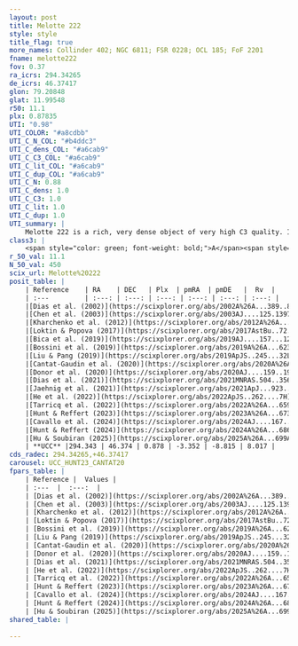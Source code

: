 ```yaml
---
layout: post
title: Melotte 222
style: style
title_flag: true
more_names: Collinder 402; NGC 6811; FSR 0228; OCL 185; FoF 2201
fname: melotte222
fov: 0.37
ra_icrs: 294.34265
de_icrs: 46.37417
glon: 79.20848
glat: 11.99548
r50: 11.1
plx: 0.87835
UTI: "0.98"
UTI_COLOR: "#a8cdbb"
UTI_C_N_COL: "#b4ddc3"
UTI_C_dens_COL: "#a6cab9"
UTI_C_C3_COL: "#a6cab9"
UTI_C_lit_COL: "#a6cab9"
UTI_C_dup_COL: "#a6cab9"
UTI_C_N: 0.88
UTI_C_dens: 1.0
UTI_C_C3: 1.0
UTI_C_lit: 1.0
UTI_C_dup: 1.0
UTI_summary: |
    Melotte 222 is a rich, very dense object of very high C3 quality. It is very well-studied in the literature.
class3: |
    <span style="color: green; font-weight: bold;">A</span><span style="color: green; font-weight: bold;">A</span>
r_50_val: 11.1
N_50_val: 450
scix_url: Melotte%20222
posit_table: |
    | Reference    | RA    | DEC   | Plx  | pmRA  | pmDE   |  Rv  |
    | :---         | :---: | :---: | :---: | :---: | :---: | :---: |
    |[Dias et al. (2002)](https://scixplorer.org/abs/2002A%26A...389..871D) | 294.321 | 46.388 | -- | -4.47 | -7.63 | 6.68 |
    |[Chen et al. (2003)](https://scixplorer.org/abs/2003AJ....125.1397C) | 294.462 | 46.547 | -- | -3.58 | -8.19 | 7.1 |
    |[Kharchenko et al. (2012)](https://scixplorer.org/abs/2012A%26A...543A.156K) | 294.342 | 46.395 | -- | -5.68 | -6.7 | -- |
    |[Loktin & Popova (2017)](https://scixplorer.org/abs/2017AstBu..72..257L) | 294.315 | 46.388 | -- | -4.774 | -5.118 | 6.0 |
    |[Bica et al. (2019)](https://scixplorer.org/abs/2019AJ....157...12B) | 294.552 | 46.559 | -- | -- | -- | -- |
    |[Bossini et al. (2019)](https://scixplorer.org/abs/2019A%26A...623A.108B) | 294.34 | 46.378 | -- | -- | -- | -- |
    |[Liu & Pang (2019)](https://scixplorer.org/abs/2019ApJS..245...32L) | 294.334 | 46.371 | 0.881 | -3.376 | -8.78 | -- |
    |[Cantat-Gaudin et al. (2020)](https://scixplorer.org/abs/2020A%26A...640A...1C) | 294.34 | 46.378 | 0.87 | -3.399 | -8.812 | -- |
    |[Donor et al. (2020)](https://scixplorer.org/abs/2020AJ....159..199D) | 294.342 | 46.395 | -- | -3.44 | -8.73 | 8.0 |
    |[Dias et al. (2021)](https://scixplorer.org/abs/2021MNRAS.504..356D) | 294.349 | 46.373 | 0.872 | -3.397 | -8.799 | 7.862 |
    |[Jaehnig et al. (2021)](https://scixplorer.org/abs/2021ApJ...923..129J) | 294.337 | 46.385 | 0.901 | -3.386 | -8.806 | -- |
    |[He et al. (2022)](https://scixplorer.org/abs/2022ApJS..262....7H) | 294.338 | 46.371 | 0.88 | -3.352 | -8.81 | -- |
    |[Tarricq et al. (2022)](https://scixplorer.org/abs/2022A%26A...659A..59T) | 294.342 | 46.352 | 0.882 | -3.351 | -8.823 | -- |
    |[Hunt & Reffert (2023)](https://scixplorer.org/abs/2023A%26A...673A.114H) | 294.344 | 46.364 | 0.879 | -3.355 | -8.8 | 7.54 |
    |[Cavallo et al. (2024)](https://scixplorer.org/abs/2024AJ....167...12C) | 294.338 | 46.367 | 0.879 | -- | -- | -- |
    |[Hunt & Reffert (2024)](https://scixplorer.org/abs/2024A%26A...686A..42H) | 294.344 | 46.364 | 0.879 | -3.355 | -8.8 | 7.54 |
    |[Hu & Soubiran (2025)](https://scixplorer.org/abs/2025A%26A...699A.246H) | 294.338 | 46.367 | -- | -- | -- | -- |
    | **UCC** |294.343 | 46.374 | 0.878 | -3.352 | -8.815 | 8.017 | 
cds_radec: 294.34265,+46.37417
carousel: UCC_HUNT23_CANTAT20
fpars_table: |
    | Reference |  Values |
    | :---  |  :---:  |
    | [Dias et al. (2002)](https://scixplorer.org/abs/2002A%26A...389..871D) | `E(B-V)=0.16, Dist=1215.0, Age=8.799, [Fe/H]=-0.02` |
    | [Chen et al. (2003)](https://scixplorer.org/abs/2003AJ....125.1397C) | `HDis=1215, Age=0.62` |
    | [Kharchenko et al. (2012)](https://scixplorer.org/abs/2012A%26A...543A.156K) | `e_bv=0.208, distance=1227, log_age=8.805` |
    | [Loktin & Popova (2017)](https://scixplorer.org/abs/2017AstBu..72..257L) | `E(B-V)=0.134, Dmod=10.501, logt=8.841` |
    | [Bossini et al. (2019)](https://scixplorer.org/abs/2019A%26A...623A.108B) | `AV=0.206, Dist=10.277, logA=8.936, Fe/H=0.0` |
    | [Liu & Pang (2019)](https://scixplorer.org/abs/2019ApJS..245...32L) | `Age=0.933, Z=0.0` |
    | [Cantat-Gaudin et al. (2020)](https://scixplorer.org/abs/2020A%26A...640A...1C) | `AVNN=0.09, DMNN=10.33, AgeNN=9.03` |
    | [Donor et al. (2020)](https://scixplorer.org/abs/2020AJ....159..199D) | `Fe/H=-0.05` |
    | [Dias et al. (2021)](https://scixplorer.org/abs/2021MNRAS.504..356D) | `Av=0.213, Dist=1102, logage=9.003, [Fe/H]=0.032` |
    | [He et al. (2022)](https://scixplorer.org/abs/2022ApJS..262....7H) | `A0=0.4, logAge=8.95` |
    | [Tarricq et al. (2022)](https://scixplorer.org/abs/2022A%26A...659A..59T) | `Dist=1128, logAgeNN=9.04` |
    | [Hunt & Reffert (2023)](https://scixplorer.org/abs/2023A%26A...673A.114H) | `AV50=0.088, diffAV50=0.277, MOD50=10.163, logAge50=9.032` |
    | [Cavallo et al. (2024)](https://scixplorer.org/abs/2024AJ....167...12C) | `AV50=0.26, dMod50=10.31, logAge50=8.99, [Fe/H]50=0.23` |
    | [Hunt & Reffert (2024)](https://scixplorer.org/abs/2024A%26A...686A..42H) | `MassJ=1135.87` |
    | [Hu & Soubiran (2025)](https://scixplorer.org/abs/2025A%26A...699A.246H) | `MA22=-0.14, MA23f=-0.13, MA23g=-0.06, MZ23=-0.07, MK24=-0.1, MF24=-0.06` |
shared_table: |
    
---
```

